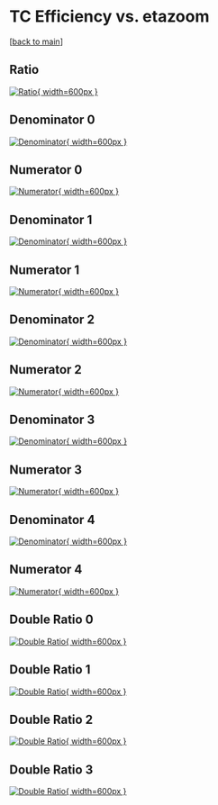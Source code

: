 # TC Efficiency vs. etazoom

[[back to main](./)]



## Ratio

[![Ratio](../mtv/var/TC_loweta_13_0_eff_etazoom.png){ width=600px }](../mtv/var/TC_loweta_13_0_eff_etazoom.pdf)

## Denominator 0

[![Denominator](../mtv/den/TC_loweta_13_0_eff_etazoom_den0.png){ width=600px }](../mtv/den/TC_loweta_13_0_eff_etazoom_den0.pdf)

## Numerator 0

[![Numerator](../mtv/num/TC_loweta_13_0_eff_etazoom_num0.png){ width=600px }](../mtv/num/TC_loweta_13_0_eff_etazoom_num0.pdf)

## Denominator 1

[![Denominator](../mtv/den/TC_loweta_13_0_eff_etazoom_den1.png){ width=600px }](../mtv/den/TC_loweta_13_0_eff_etazoom_den1.pdf)

## Numerator 1

[![Numerator](../mtv/num/TC_loweta_13_0_eff_etazoom_num1.png){ width=600px }](../mtv/num/TC_loweta_13_0_eff_etazoom_num1.pdf)

## Denominator 2

[![Denominator](../mtv/den/TC_loweta_13_0_eff_etazoom_den2.png){ width=600px }](../mtv/den/TC_loweta_13_0_eff_etazoom_den2.pdf)

## Numerator 2

[![Numerator](../mtv/num/TC_loweta_13_0_eff_etazoom_num2.png){ width=600px }](../mtv/num/TC_loweta_13_0_eff_etazoom_num2.pdf)

## Denominator 3

[![Denominator](../mtv/den/TC_loweta_13_0_eff_etazoom_den3.png){ width=600px }](../mtv/den/TC_loweta_13_0_eff_etazoom_den3.pdf)

## Numerator 3

[![Numerator](../mtv/num/TC_loweta_13_0_eff_etazoom_num3.png){ width=600px }](../mtv/num/TC_loweta_13_0_eff_etazoom_num3.pdf)

## Denominator 4

[![Denominator](../mtv/den/TC_loweta_13_0_eff_etazoom_den4.png){ width=600px }](../mtv/den/TC_loweta_13_0_eff_etazoom_den4.pdf)

## Numerator 4

[![Numerator](../mtv/num/TC_loweta_13_0_eff_etazoom_num4.png){ width=600px }](../mtv/num/TC_loweta_13_0_eff_etazoom_num4.pdf)

## Double Ratio 0

[![Double Ratio](../mtv/ratio/TC_loweta_13_0_eff_etazoom_ratio0.png){ width=600px }](../mtv/ratio/TC_loweta_13_0_eff_etazoom_ratio0.pdf)

## Double Ratio 1

[![Double Ratio](../mtv/ratio/TC_loweta_13_0_eff_etazoom_ratio1.png){ width=600px }](../mtv/ratio/TC_loweta_13_0_eff_etazoom_ratio1.pdf)

## Double Ratio 2

[![Double Ratio](../mtv/ratio/TC_loweta_13_0_eff_etazoom_ratio2.png){ width=600px }](../mtv/ratio/TC_loweta_13_0_eff_etazoom_ratio2.pdf)

## Double Ratio 3

[![Double Ratio](../mtv/ratio/TC_loweta_13_0_eff_etazoom_ratio3.png){ width=600px }](../mtv/ratio/TC_loweta_13_0_eff_etazoom_ratio3.pdf)

